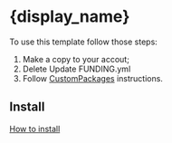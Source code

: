 # {display_name}
To use this template follow those steps:
1. Make a copy to your accout;
2. Delete Update FUNDING.yml
3. Follow [CustomPackages](https://docs.unity3d.com/Manual/CustomPackages.html) instructions. 

## Install
[How to install](https://github.com/uurha/BetterPluginCollection/wiki/How-to-install)
